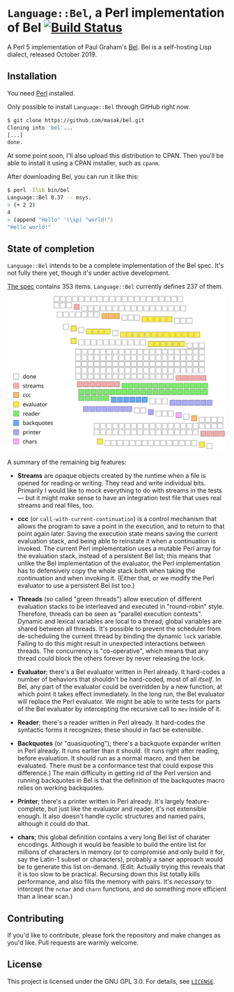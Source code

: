 # `Language::Bel`, a Perl implementation of Bel [![Build Status](https://secure.travis-ci.org/masak/bel.svg?branch=master)](http://travis-ci.org/masak/bel)

A Perl 5 implementation of Paul Graham's [Bel](http://www.paulgraham.com/bel.html).
Bel is a self-hosting Lisp dialect, released October 2019.

## Installation

You need [Perl](https://www.perl.org/get.html) installed.

Only possible to install `Language::Bel` through GitHub right now.

```sh
$ git clone https://github.com/masak/bel.git
Cloning into 'bel'...
[...]
done.
```

At some point soon, I'll also upload this distribution to CPAN.
Then you'll be able to install it using a CPAN installer, such as `cpanm`.

After downloading Bel, you can run it like this:

```sh
$ perl -Ilib bin/bel
Language::Bel 0.37 -- msys.
> (+ 2 2)
4
> (append "Hello" '(\sp) "world!")
"Hello world!"
```

## State of completion

`Language::Bel` intends to be a complete implementation of the Bel spec.
It's not fully there yet, though it's under active development.

[The spec](https://github.com/masak/bel/blob/master/pg/bel.bel) contains 353 items.
`Language::Bel` currently defines 237 of them.

![237 of 353 definitions](images/definitions.svg)

A summary of the remaining big features:

* **Streams** are opaque objects created by the runtime when a file is opened
  for reading or writing. They read and write individual bits. Primarily I would like
  to mock everything to do with streams in the tests &mdash; but it might make sense
  to have an integration test file that uses real streams and real files, too.

* **ccc** (or `call-with-current-continuation`) is a control mechanism that allows the
  program to save a point in the execution, and to return to that point again later.
  Saving the execution state means saving the current evaluation stack, and being able
  to reinstate it when a continuation is invoked. The current Perl implementation uses
  a mutable Perl array for the evaluation stack, instead of a persistent Bel list; this
  means that unlike the Bel implementation of the evaluator, the Perl implementation
  has to defensively copy the whole stack both when taking the continuation and when
  invoking it. (Either that, or we modify the Perl evaluator to use a persistent
  Bel list too.)

* **Threads** (so called "green threads") allow execution of different evaluation
  stacks to be interleaved and executed in "round-robin" style. Therefore, threads
  can be seen as "parallel execution contexts". Dynamic and lexical variables are
  local to a thread; global variables are shared between all threads. It's possible
  to prevent the scheduler from de-scheduling the current thread by binding the
  dynamic `lock` variable. Failing to do this might result in unexpected interactions
  between threads. The concurrency is "co-operative", which means that any thread
  could block the others forever by never releasing the lock.

* **Evaluator**; there's a Bel evaluator written in Perl already. It hard-codes a
  number of behaviors that shouldn't be hard-coded, most of all _itself_. In Bel,
  any part of the evaluator could be overridden by a new function, at which point it
  takes effect immediately. In the long run, the Bel evaluator will replace the Perl
  evaluator. We might be able to write tests for parts of the Bel evaluator by
  intercepting the recursive call to `mev` inside of it.

* **Reader**; there's a reader written in Perl already. It hard-codes the syntactic
  forms it recognizes; these should in fact be extensible.

* **Backquotes** (or "quasiquoting"); there's a backquote expander written in Perl
  already. It runs earlier than it should. (It runs right after reading, before
  evaluation. It should run as a normal macro, and then be evaluated. There must be
  a conformance test that could expose this difference.) The main difficulty in
  getting rid of the Perl version and running backquotes in Bel is that the
  definition of the backquotes macro relies on working backquotes.

* **Printer**; there's a printer written in Perl already. It's largely
  feature-complete, but just like the evaluator and reader, it's not extensible
  enough. It also doesn't handle cyclic structures and named pairs, although it
  could do that.

* **chars**; this global definition contains a very long Bel list of charater
  encodings. Although it would be feasible to build the entire list
  for millions of characters in memory (or to compromise and only build it for,
  say the Latin-1 subset or characters), probably a saner approach would be to
  generate this list on-demand. (Edit: Actually trying this reveals that it is
  too slow to be practical. Recursing down this list totally kills performance,
  and also fills the memory with pairs. It's _necessary_ to intercept the `nchar`
  and `charn` functions, and do something more efficient than a linear scan.)

## Contributing

If you'd like to contribute, please fork the repository and make changes as you'd like.
Pull requests are warmly welcome.

## License

This project is licensed under the GNU GPL 3.0.
For details, see [`LICENSE`](https://github.com/masak/bel/blob/master/LICENSE).
